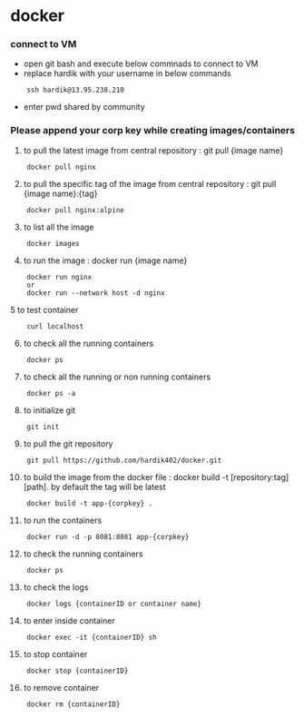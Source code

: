 # docker

### connect to VM

- open git bash and execute below commnads to connect to VM
- replace hardik with your username in below commands
```
	ssh hardik@13.95.238.210
```	
- enter pwd shared by community

### Please append your corp key while creating images/containers

1. to pull the latest image from central repository : git pull {image name}
```
	docker pull nginx
```   

2. to pull the specific tag of the image from central repository : git pull {image name}:{tag}
```
	docker pull nginx:alpine
```

3. to list all the image
```
	docker images
```
4. to run the image : docker run {image name}
```
	docker run nginx
	or
	docker run --network host -d nginx
```

5 to test container
```
	curl localhost
```

6. to check all the running containers
```
	docker ps
```

7. to check all the running or non running containers
```
	docker ps -a
```

8. to initialize git 
```
	git init
```

9. to pull the git repository
```
	git pull https://github.com/hardik402/docker.git
```

10. to build the image from the docker file : docker build -t [repository:tag] [path]. by default the tag will be latest
```
	docker build -t app-{corpkey} .
```

11. to run the containers 
```
	docker run -d -p 8081:8081 app-{corpkey}
```
12. to check the running containers
```
	docker ps
```
13. to check the logs
```
	docker logs {containerID or container name}
```
14. to enter inside container 
```
	docker exec -it {containerID} sh
```
15. to stop container
```
	docker stop {containerID}
```
16. to remove container
```
	docker rm {containerID}
```
